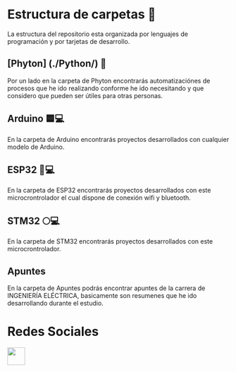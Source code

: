 # Estructura de carpetas 📁
La estructura del repositorio esta organizada por lenguajes de programación y por tarjetas de desarrollo.

## [Phyton] (./Python/) 🐍 

Por un lado en la carpeta de Phyton encontrarás automatizaciónes de procesos que he ido realizando conforme he ido necesitando y que considero que pueden ser útiles para otras personas.

## Arduino 🟦💻
En la carpeta de Arduino encontrarás proyectos desarrollados con cualquier modelo de Arduino.

## ESP32 📶💻
En la carpeta de ESP32 encontrarás proyectos desarrollados con este microcrontrolador el cual dispone de conexión wifi y bluetooth.

## STM32 🌕💻
En la carpeta de STM32 encontrarás proyectos desarrollados con este microcrontrolador.

## Apuntes
En la carpeta de Apuntes podrás encontrar apuntes de la carrera de INGENIERÍA ELÉCTRICA, basicamente son resumenes que he ido desarrollando durante el estudio.


# Redes Sociales
<a href="https://www.instagram.com/makergaragediy/">
  <img width="40" border="0" align="center"  src="https://upload.wikimedia.org/wikipedia/commons/thumb/5/58/Instagram-Icon.png/1025px-Instagram-Icon.png"/>
</a>



